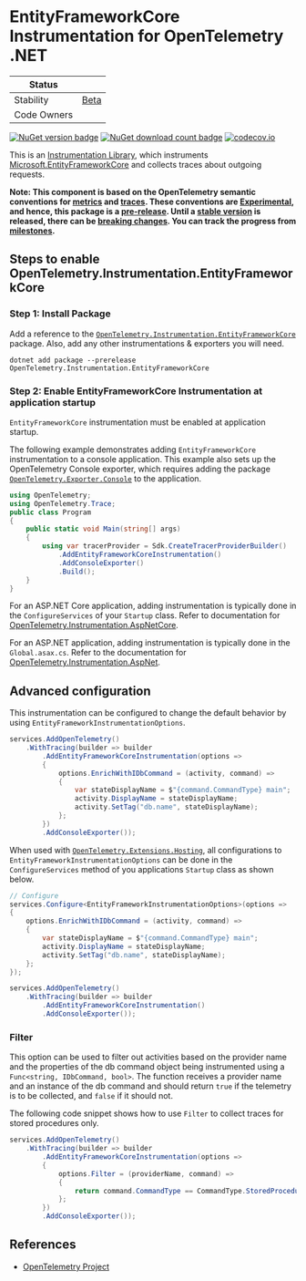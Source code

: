 # EntityFrameworkCore Instrumentation for OpenTelemetry .NET

| Status        |           |
| ------------- |-----------|
| Stability     |  [Beta](../../README.md#beta)|
| Code Owners   ||

[![NuGet version badge](https://img.shields.io/nuget/v/OpenTelemetry.Instrumentation.EntityFrameworkCore)](https://www.nuget.org/packages/OpenTelemetry.Instrumentation.EntityFrameworkCore)
[![NuGet download count badge](https://img.shields.io/nuget/dt/OpenTelemetry.Instrumentation.EntityFrameworkCore)](https://www.nuget.org/packages/OpenTelemetry.Instrumentation.EntityFrameworkCore)
[![codecov.io](https://codecov.io/gh/open-telemetry/opentelemetry-dotnet-contrib/branch/main/graphs/badge.svg?flag=unittests-Instrumentation.EntityFrameworkCore)](https://app.codecov.io/gh/open-telemetry/opentelemetry-dotnet-contrib?flags[0]=unittests-Instrumentation.EntityFrameworkCore)

This is an [Instrumentation
Library](https://github.com/open-telemetry/opentelemetry-specification/blob/main/specification/glossary.md#instrumentation-library),
which instruments
[Microsoft.EntityFrameworkCore](https://www.nuget.org/packages/Microsoft.EntityFrameworkCore)
and collects traces about outgoing requests.

**Note: This component is based on the OpenTelemetry semantic conventions for
[metrics](https://github.com/open-telemetry/opentelemetry-specification/tree/main/specification/metrics/semantic_conventions)
and
[traces](https://github.com/open-telemetry/opentelemetry-specification/tree/main/specification/trace/semantic_conventions).
These conventions are
[Experimental](https://github.com/open-telemetry/opentelemetry-specification/blob/main/specification/document-status.md),
and hence, this package is a
[pre-release](https://github.com/open-telemetry/opentelemetry-dotnet/blob/main/VERSIONING.md#pre-releases).
Until a [stable
version](https://github.com/open-telemetry/opentelemetry-specification/blob/main/specification/telemetry-stability.md)
is released, there can be [breaking changes](./CHANGELOG.md). You can track the
progress from
[milestones](https://github.com/open-telemetry/opentelemetry-dotnet/milestone/23).**

## Steps to enable OpenTelemetry.Instrumentation.EntityFrameworkCore

### Step 1: Install Package

Add a reference to the
[`OpenTelemetry.Instrumentation.EntityFrameworkCore`](https://www.nuget.org/packages/OpenTelemetry.Instrumentation.EntityFrameworkCore)
package. Also, add any other instrumentations & exporters you will need.

```shell
dotnet add package --prerelease OpenTelemetry.Instrumentation.EntityFrameworkCore
```

### Step 2: Enable EntityFrameworkCore Instrumentation at application startup

`EntityFrameworkCore` instrumentation must be enabled at application startup.

The following example demonstrates adding `EntityFrameworkCore`
instrumentation to a console application. This example also sets up the
OpenTelemetry Console exporter, which requires adding the package
[`OpenTelemetry.Exporter.Console`](https://github.com/open-telemetry/opentelemetry-dotnet/blob/main/src/OpenTelemetry.Exporter.Console/README.md)
to the application.

```csharp
using OpenTelemetry;
using OpenTelemetry.Trace;
public class Program
{
    public static void Main(string[] args)
    {
        using var tracerProvider = Sdk.CreateTracerProviderBuilder()
            .AddEntityFrameworkCoreInstrumentation()
            .AddConsoleExporter()
            .Build();
    }
}
```

For an ASP.NET Core application, adding instrumentation is typically done in
the `ConfigureServices` of your `Startup` class. Refer to documentation for
[OpenTelemetry.Instrumentation.AspNetCore](https://github.com/open-telemetry/opentelemetry-dotnet/blob/main/src/OpenTelemetry.Instrumentation.AspNetCore/README.md).

For an ASP.NET application, adding instrumentation is typically done in the
`Global.asax.cs`. Refer to the documentation for
[OpenTelemetry.Instrumentation.AspNet](../OpenTelemetry.Instrumentation.AspNet/README.md).

## Advanced configuration

This instrumentation can be configured to change the default behavior by using
`EntityFrameworkInstrumentationOptions`.

```csharp
services.AddOpenTelemetry()
    .WithTracing(builder => builder
        .AddEntityFrameworkCoreInstrumentation(options =>
        {
            options.EnrichWithIDbCommand = (activity, command) =>
            {
                var stateDisplayName = $"{command.CommandType} main";
                activity.DisplayName = stateDisplayName;
                activity.SetTag("db.name", stateDisplayName);
            };
        })
        .AddConsoleExporter());
```

When used with
[`OpenTelemetry.Extensions.Hosting`](https://github.com/open-telemetry/opentelemetry-dotnet/blob/main/src/OpenTelemetry.Extensions.Hosting/README.md),
all configurations to `EntityFrameworkInstrumentationOptions`
can be done in the `ConfigureServices` method of you applications `Startup`
class as shown below.

```csharp
// Configure
services.Configure<EntityFrameworkInstrumentationOptions>(options =>
{
    options.EnrichWithIDbCommand = (activity, command) =>
    {
        var stateDisplayName = $"{command.CommandType} main";
        activity.DisplayName = stateDisplayName;
        activity.SetTag("db.name", stateDisplayName);
    };
});

services.AddOpenTelemetry()
    .WithTracing(builder => builder
        .AddEntityFrameworkCoreInstrumentation()
        .AddConsoleExporter());
```

### Filter

This option can be used to filter out activities based on the provider name and
the properties of the db command object being instrumented
using a `Func<string, IDbCommand, bool>`. The function receives a provider name
and an instance of the db command and should return `true`
if the telemetry is to be collected, and `false` if it should not.

The following code snippet shows how to use `Filter` to collect traces
for stored procedures only.

```csharp
services.AddOpenTelemetry()
    .WithTracing(builder => builder
        .AddEntityFrameworkCoreInstrumentation(options =>
        {
            options.Filter = (providerName, command) =>
            {
                return command.CommandType == CommandType.StoredProcedure;
            };
        })
        .AddConsoleExporter());
```

## References

* [OpenTelemetry Project](https://opentelemetry.io/)

